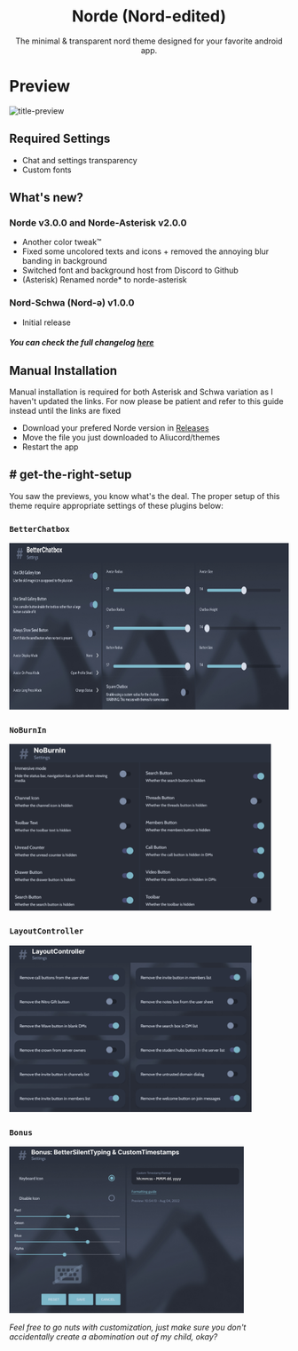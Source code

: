 <h1 align="center">
  Norde (Nord-edited)
</h1>

<p align="center">
The minimal & transparent nord theme designed for your favorite android app.
</p>

# Preview

![title-preview](https://raw.githubusercontent.com/kartoflu/norde/main/previews/title.png)

## Required Settings
- Chat and settings transparency 
- Custom fonts

## What's new?
### Norde v3.0.0 and Norde-Asterisk v2.0.0
- Another color tweak™
- Fixed some uncolored texts and icons + removed the annoying blur banding in background
- Switched font and background host from Discord to Github
- (Asterisk) Renamed norde* to norde-asterisk
### Nord-Schwa (Nord-ə) v1.0.0
- Initial release
##### You can check the full changelog [here](https://github.com/kartoflu/norde/blob/main/CHANGELOG.md)

## Manual Installation
Manual installation is required for both Asterisk and Schwa variation as I haven't updated the links. For now please be patient and refer to this guide instead until the links are fixed
- Download your prefered Norde version in [Releases](https://github.com/kartoflu/norde/releases/tag/v1.0.0)
- Move the file you just downloaded to Aliucord/themes
- Restart the app

## # get-the-right-setup
You saw the previews, you know what's the deal. The proper setup of this theme require appropriate settings of these plugins below:

### `BetterChatbox`
<img src="previews/plugin-config/betterchatbox.png?raw=true" height="300">

### `NoBurnIn`
<img src="previews/plugin-config/noburnin.png" height="300">

### `LayoutController`
<img src="previews/plugin-config/layoutcontroller.png" height="300">

### `Bonus`
<img src="previews/plugin-config/bonus.png" height="300">

*Feel free to go nuts with customization, just make sure you don't accidentally create a abomination out of my child, okay?*
